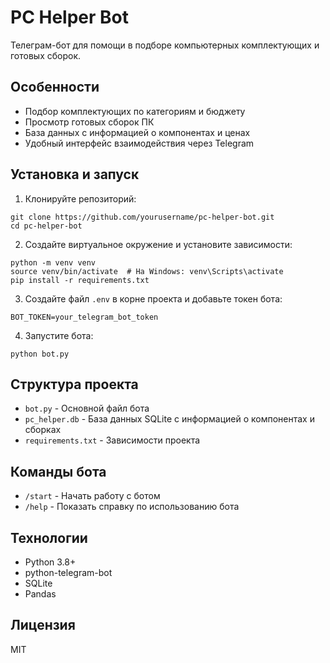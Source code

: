 # PC Helper Bot

Телеграм-бот для помощи в подборе компьютерных комплектующих и готовых сборок.

## Особенности

- Подбор комплектующих по категориям и бюджету
- Просмотр готовых сборок ПК
- База данных с информацией о компонентах и ценах
- Удобный интерфейс взаимодействия через Telegram

## Установка и запуск

1. Клонируйте репозиторий:
```
git clone https://github.com/yourusername/pc-helper-bot.git
cd pc-helper-bot
```

2. Создайте виртуальное окружение и установите зависимости:
```
python -m venv venv
source venv/bin/activate  # На Windows: venv\Scripts\activate
pip install -r requirements.txt
```

3. Создайте файл `.env` в корне проекта и добавьте токен бота:
```
BOT_TOKEN=your_telegram_bot_token
```

4. Запустите бота:
```
python bot.py
```

## Структура проекта

- `bot.py` - Основной файл бота
- `pc_helper.db` - База данных SQLite с информацией о компонентах и сборках
- `requirements.txt` - Зависимости проекта

## Команды бота

- `/start` - Начать работу с ботом
- `/help` - Показать справку по использованию бота

## Технологии

- Python 3.8+
- python-telegram-bot
- SQLite
- Pandas

## Лицензия

MIT